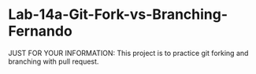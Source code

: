 # Lab-14a-Git-Fork-vs-Branching-Fernando

JUST FOR YOUR INFORMATION: This project is to practice git forking and branching with pull request.
